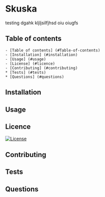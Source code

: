 
  # Skuska
  testing dgahk kljljsilfjhsd oiu oiugfs
  
  ## Table of contents

    - [Table of contents] (#Table-of-contents)
    - [Installation] (#installation)
    - [Usage] (#usage)
    - [License] (#licence)
    - [Contributing] (#contributing)
    * [Tests] (#tests)
    * [Questions] (#questions)


## Installation


## Usage


## Licence
[![License](https://img.shields.io/badge/License-Boost_1.0-lightblue.svg)](https://www.boost.org/LICENSE_1_0.txt)

## Contributing


## Tests


## Questions
